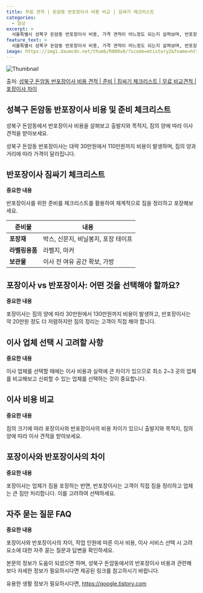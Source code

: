 ```yaml
---
title: 무료 견적 | 돈암동 반포장이사 비용 비교 | 짐싸기 체크리스트
categories:
  - 일상
excerpt: >
  서울특별시 성북구 돈암동 반포장이사 비용, 가격 견적이 어느정도 되는지 살펴보며, 반포장이사를 준비함에 있어 짐싸기 준비 체크리스트가 무엇인지 보겠습니다. 마지막으로 포장이사와 차이점을 통해 무료 비교견적으로 어떤 것이 더 합리적인 선택인지 공유 드립니다.성북구 돈암동 포장이사 견적 샘플 보기 👈 클릭성북구 돈암동 포장이사 가격 살펴보기 👈 클릭성북구 돈암동 반포장이사 평균 이사 비용평수성북구 돈암동 평균 이사 비용원룸 이사9평 이하 (1톤)30만원~투룸/쓰리룸 이사16평 ~ 20평 (2.5톤)80만원~쓰리룸 이사21평 (5톤) ~110만원~우리집 무료 이사견적 받기 👈 클릭포장 vs 반포장: 어떤 것을 선택해아 할까요?이사 전후의 가장 큰 차이점을 알아보고 적합한 선택을 돕습니다.포장이사는 전반적..
feature_text: >
  서울특별시 성북구 돈암동 반포장이사 비용, 가격 견적이 어느정도 되는지 살펴보며, 반포장이사를 준비함에 있어 짐싸기 준비 체크리스트가 무엇인지 보겠습니다. 마지막으로 포장이사와 차이점을 통해 무료 비교견적으로 어떤 것이 더 합리적인 선택인지 공유 드립니다.성북구 돈암동 포장이사 견적 샘플 보기 👈 클릭성북구 돈암동 포장이사 가격 살펴보기 👈 클릭성북구 돈암동 반포장이사 평균 이사 비용평수성북구 돈암동 평균 이사 비용원룸 이사9평 이하 (1톤)30만원~투룸/쓰리룸 이사16평 ~ 20평 (2.5톤)80만원~쓰리룸 이사21평 (5톤) ~110만원~우리집 무료 이사견적 받기 👈 클릭포장 vs 반포장: 어떤 것을 선택해아 할까요?이사 전후의 가장 큰 차이점을 알아보고 적합한 선택을 돕습니다.포장이사는 전반적..
image: https://img1.daumcdn.net/thumb/R800x0/?scode=mtistory2&fname=https%3A%2F%2Fblog.kakaocdn.net%2Fdn%2FboAh1i%2FbtsHfBjgELG%2FQxkBfOeOeZZpluQr0uhVx0%2Fimg.webp
---
```


![Thumbnail](https://img1.daumcdn.net/thumb/R800x0/?scode=mtistory2&fname=https%3A%2F%2Fblog.kakaocdn.net%2Fdn%2FboAh1i%2FbtsHfBjgELG%2FQxkBfOeOeZZpluQr0uhVx0%2Fimg.webp)

<p>출처: <a href="https://qoogle.tistory.com/9935" rel="dofollow">성북구 돈암동 반포장이사 비용 견적 | 준비 | 짐싸기 체크리스트 | 무료 비교견적 | 포장이사 차이</a> </p>

## 성북구 돈암동 반포장이사 비용 및 준비 체크리스트

성북구 돈암동에서 반포장이사 비용을 살펴보고 출발지와 목적지, 짐의 양에 따라 이사 견적을 받아보세요.

성북구 돈암동 반포장이사는 대략 30만원에서 110만원까지 비용이 발생하며, 짐의 양과 거리에 따라 가격이 달라집니다.

## 반포장이사 짐싸기 체크리스트

**중요한 내용**

반포장이사를 위한 준비를 체크리스트를 활용하여 체계적으로 짐을 정리하고 포장해보세요.

**준비물** | **내용**  
---|---  
**포장재** | 박스, 신문지, 비닐봉지, 포장 테이프  
**라벨링용품** | 라벨지, 마커  
**보관물** | 이사 전 여유 공간 확보, 가방  
  
## 포장이사 vs 반포장이사: 어떤 것을 선택해야 할까요?

**중요한 내용**

포장이사는 짐의 양에 따라 30만원에서 130만원까지 비용이 발생하고, 반포장이사는 약 20만원 정도 더 저렴하지만 짐의 정리는 고객이 직접
해야 합니다.

## 이사 업체 선택 시 고려할 사항

**중요한 내용**

이사 업체를 선택할 때에는 이사 비용과 실력에 큰 차이가 있으므로 최소 2~3 곳의 업체를 비교해보고 신뢰할 수 있는 업체를 선택하는 것이
중요합니다.

## 이사 비용 비교

**중요한 내용**

짐의 크기에 따라 포장이사와 반포장이사의 비용 차이가 있으니 출발지와 목적지, 짐의 양에 따라 이사 견적을 받아보세요.

## 포장이사와 반포장이사의 차이

**중요한 내용**

포장이사는 업체가 짐을 포장하는 반면, 반포장이사는 고객이 직접 짐을 정리하고 업체는 큰 짐만 처리합니다. 이를 고려하여 선택하세요.

## 자주 묻는 질문 FAQ

**중요한 내용**

포장이사와 반포장이사의 차이, 작업 인원에 따른 이사 비용, 이사 서비스 선택 시 고려 요소에 대한 자주 묻는 질문과 답변을 확인하세요.

본문의 정보가 도움이 되셨으면 하며, 성북구 돈암동에서의 반포장이사 비용과 관련해 보다 자세한 정보가 필요하시다면 제공된 링크를 참고하시기
바랍니다.

 

유용한 생활 정보가 필요하시다면, <a href="https://qoogle.tistory.com" rel="dofollow">https://qoogle.tistory.com</a>


